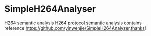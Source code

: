 # SimpleH264Analyser
H264  semantic analysis
H264 protocol  semantic analysis contains reference https://github.com/yinwenjie/SimpleH264Analyzer,thanks!

